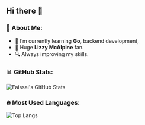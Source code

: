 <!--
**faizisyellow/faizisyellow** is a ✨ _special_ ✨ repository because its `README.md` (this file) appears on your GitHub profile.

Here are some ideas to get you started:

- 🔭 I’m currently working on ...
- 🌱 I’m currently learning ...
- 👯 I’m looking to collaborate on ...
- 🤔 I’m looking for help with ...
- 💬 Ask me about ...
- 📫 How to reach me: ...
- 😄 Pronouns: ...
- ⚡ Fun fact: ...
-->

## Hi there 👋

### 🚀 About Me:
- 🌱 I’m currently learning **Go**, backend development, 
- 🎵 Huge **Lizzy McAlpine** fan.
- 🔍 Always improving my skills.

### 📊 GitHub Stats:
![Faissal's GitHub Stats](https://github-readme-stats.vercel.app/api?username=faizisyellow&show_icons=true&bg_color=4B2E83&title_color=B7A57A&text_color=FFFFFF&icon_color=B7A57A)


### 🔥 Most Used Languages:
![Top Langs](https://github-readme-stats.vercel.app/api/top-langs/?username=faizisyellow&layout=compact&bg_color=4B2E83&title_color=B7A57A&text_color=FFFFFF&icon_color=B7A57A)



